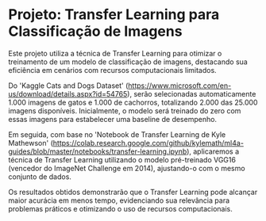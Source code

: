 # Projeto: Transfer Learning para Classificação de Imagens

Este projeto utiliza a técnica de Transfer Learning para otimizar o treinamento de um modelo de classificação de imagens, destacando sua eficiência em cenários com recursos computacionais limitados.

Do 'Kaggle Cats and Dogs Dataset' (https://www.microsoft.com/en-us/download/details.aspx?id=54765), serão selecionadas automaticamente 1.000 imagens de gatos e 1.000 de cachorros, totalizando 2.000 das 25.000 imagens disponíveis. Inicialmente, o modelo será treinado do zero com essas imagens para estabelecer uma baseline de desempenho.

Em seguida, com base no 'Notebook de Transfer Learning de Kyle Mathewson' (https://colab.research.google.com/github/kylemath/ml4a-guides/blob/master/notebooks/transfer-learning.ipynb), aplicaremos a técnica de Transfer Learning utilizando o modelo pré-treinado VGG16 (vencedor do ImageNet Challenge em 2014), ajustando-o com o mesmo conjunto de dados.

Os resultados obtidos demonstrarão que o Transfer Learning pode alcançar maior acurácia em menos tempo, evidenciando sua relevância para problemas práticos e otimizando o uso de recursos computacionais.
